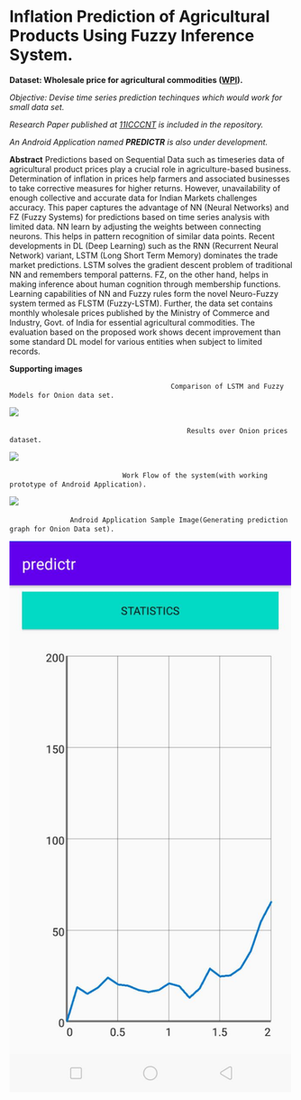 # Inflation Prediction of Agricultural Products Using Fuzzy Inference System.
**Dataset: Wholesale price for agricultural commodities ([WPI](https://eaindustry.nic.in/)).**

*Objective: Devise time series prediction techinques which would work for small data set.*

*Research Paper published at [11ICCCNT](https://11icccnt.com/) is included in the repository.*

*An Android Application named **PREDICTR** is also under development.*

**Abstract**
Predictions based on Sequential Data such as timeseries
data of agricultural product prices play a crucial role in
agriculture-based business. Determination of inflation in prices
help farmers and associated businesses to take corrective measures
for higher returns. However, unavailability of enough collective
and accurate data for Indian Markets challenges accuracy.
This paper captures the advantage of NN (Neural Networks) and
FZ (Fuzzy Systems) for predictions based on time series analysis
with limited data. NN learn by adjusting the weights between
connecting neurons. This helps in pattern recognition of similar
data points. Recent developments in DL (Deep Learning) such
as the RNN (Recurrent Neural Network) variant, LSTM (Long
Short Term Memory) dominates the trade market predictions.
LSTM solves the gradient descent problem of traditional NN and
remembers temporal patterns. FZ, on the other hand, helps in
making inference about human cognition through membership
functions. Learning capabilities of NN and Fuzzy rules form the
novel Neuro-Fuzzy system termed as FLSTM (Fuzzy-LSTM).
Further, the data set contains monthly wholesale prices published
by the Ministry of Commerce and Industry, Govt. of India for
essential agricultural commodities. The evaluation based on the
proposed work shows decent improvement than some standard
DL model for various entities when subject to limited records.

**Supporting images**

                                            Comparison of LSTM and Fuzzy Models for Onion data set.
                                              
<img src="https://github.com/Duttabhi/Predictions-for-small-dataset/blob/master/comparison-lstm-fuzzy.jpg" width="700">

                                                Results over Onion prices dataset.
                                                
<img src="https://github.com/Duttabhi/Predictions-for-small-dataset/blob/master/fuzzy-oil-price.PNG" width="700">

                                Work Flow of the system(with working prototype of Android Application).

<img src="https://github.com/Duttabhi/Predictions-for-small-dataset/blob/master/work%20flow.png" width="700">

                   Android Application Sample Image(Generating prediction graph for Onion Data set).
<img src="https://github.com/Duttabhi/Inflation-Prediction-with-Fuzzy-Logic/blob/master/potrait2.jpeg" width="500">
